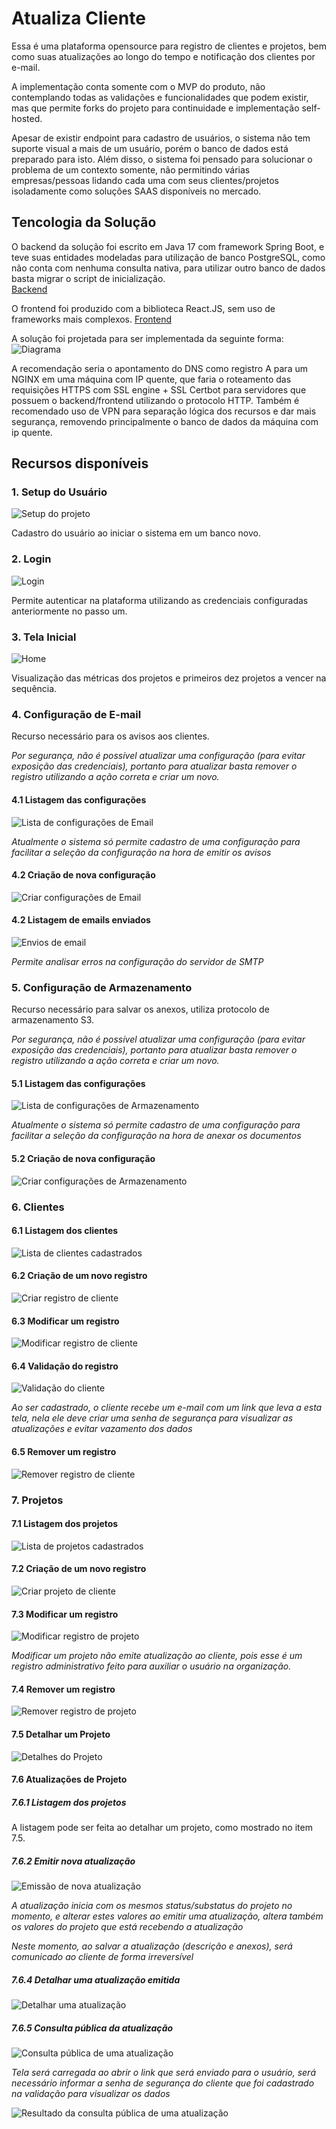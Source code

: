 # Atualiza Cliente

Essa é uma plataforma opensource para registro de clientes e projetos, bem como suas atualizações ao longo do tempo e notificação dos clientes por e-mail.  

A implementação conta somente com o MVP do produto, não contemplando todas as validações e funcionalidades que podem existir, mas que permite forks do projeto para continuidade e implementação self-hosted.  

Apesar de existir endpoint para cadastro de usuários, o sistema não tem suporte visual a mais de um usuário, porém o banco de dados está preparado para isto. Além disso, o sistema foi pensado para solucionar o problema de um contexto somente, não permitindo várias empresas/pessoas lidando cada uma com seus clientes/projetos isoladamente como soluções SAAS disponíveis no mercado.

## Tencologia da Solução

O backend da solução foi escrito em Java 17 com framework Spring Boot, e teve suas entidades modeladas para utilização de banco PostgreSQL, como não conta com nenhuma consulta nativa, para utilizar outro banco de dados basta migrar o script de inicialização.  
[Backend](https://github.com/ricardoponcio/atualizacliente-api)

O frontend foi produzido com a biblioteca React.JS, sem uso de frameworks mais complexos.
[Frontend](https://github.com/ricardoponcio/atualizacliente-front)

A solução foi projetada para ser implementada da seguinte forma:
![Diagrama](images/Diagrama.png)

A recomendação seria o apontamento do DNS como registro A para um NGINX em uma máquina com IP quente, que faria o roteamento das requisições HTTPS com SSL engine + SSL Certbot para servidores que possuem o backend/frontend utilizando o protocolo HTTP. Também é recomendado uso de VPN para separação lógica dos recursos e dar mais segurança, removendo principalmente o banco de dados da máquina com ip quente.

## Recursos disponíveis

### 1. Setup do Usuário

![Setup do projeto](images/usuario/setup_usuario.png)

Cadastro do usuário ao iniciar o sistema em um banco novo.

### 2. Login

![Login](images/usuario/login.png)

Permite autenticar na plataforma utilizando as credenciais configuradas anteriormente no passo um.

### 3. Tela Inicial

![Home](images/home.png)

Visualização das métricas dos projetos e primeiros dez projetos a vencer na sequência.

### 4. Configuração de E-mail

Recurso necessário para os avisos aos clientes.

*Por segurança, não é possível atualizar uma configuração (para evitar exposição das credenciais), portanto para atualizar basta remover o registro utilizando a ação correta e criar um novo.*

#### 4.1 Listagem das configurações

![Lista de configurações de Email](images/config_email/lista_config_email.png)

*Atualmente o sistema só permite cadastro de uma configuração para facilitar a seleção da configuração na hora de emitir os avisos*

#### 4.2 Criação de nova configuração

![Criar configurações de Email](images/config_email/nova_config_email.png)

#### 4.2 Listagem de emails enviados

![Envios de email](images/config_email/lista_envios_email.png)

*Permite analisar erros na configuração do servidor de SMTP*

### 5. Configuração de Armazenamento

Recurso necessário para salvar os anexos, utiliza protocolo de armazenamento S3.

*Por segurança, não é possível atualizar uma configuração (para evitar exposição das credenciais), portanto para atualizar basta remover o registro utilizando a ação correta e criar um novo.*

#### 5.1 Listagem das configurações

![Lista de configurações de Armazenamento](images/config_s3/lista_config_s3.png)

*Atualmente o sistema só permite cadastro de uma configuração para facilitar a seleção da configuração na hora de anexar os documentos*

#### 5.2 Criação de nova configuração

![Criar configurações de Armazenamento](images/config_s3/nova_config_s3.png)

### 6. Clientes

#### 6.1 Listagem dos clientes

![Lista de clientes cadastrados](images/clientes/lista_clientes.png)

#### 6.2 Criação de um novo registro

![Criar registro de cliente](images/clientes/novo_cliente.png)

#### 6.3 Modificar um registro

![Modificar registro de cliente](images/clientes/modifica_cliente.png)

#### 6.4 Validação do registro

![Validação do cliente](images/clientes/validar_cliente.png)

*Ao ser cadastrado, o cliente recebe um e-mail com um link que leva a esta tela, nela ele deve criar uma senha de segurança para visualizar as atualizações e evitar vazamento dos dados*

#### 6.5 Remover um registro

![Remover registro de cliente](images/clientes/remove_cliente.png)

### 7. Projetos

#### 7.1 Listagem dos projetos

![Lista de projetos cadastrados](images/projetos/lista_projetos.png)

#### 7.2 Criação de um novo registro

![Criar projeto de cliente](images/projetos/novo_projeto.png)

#### 7.3 Modificar um registro

![Modificar registro de projeto](images/projetos/modifica_projeto.png)

*Modificar um projeto não emite atualização ao cliente, pois esse é um registro administrativo feito para auxiliar o usuário na organização.*

#### 7.4 Remover um registro

![Remover registro de projeto](images/projetos/remove_projeto.png)

#### 7.5 Detalhar um Projeto

![Detalhes do Projeto](images/projetos/detalhe_projeto.png)

#### 7.6 Atualizações de Projeto

##### 7.6.1 Listagem dos projetos

A listagem pode ser feita ao detalhar um projeto, como mostrado no item 7.5.

##### 7.6.2 Emitir nova atualização

![Emissão de nova atualização](images/projetos/atualizacao/nova_atualizacao_projeto.png)

*A atualização inicia com os mesmos status/substatus do projeto no momento, e alterar estes valores ao emitir uma atualização, altera também os valores do projeto que está recebendo a atualização*

*Neste momento, ao salvar a atualização (descrição e anexos), será comunicado ao cliente de forma irreversível*

##### 7.6.4 Detalhar uma atualização emitida

![Detalhar uma atualização](images/projetos/atualizacao/detalhe_projeto_atualizacao.png)

##### 7.6.5 Consulta pública da atualização

![Consulta pública de uma atualização](images/projetos/atualizacao/atualizacao_publica_consulta.png)

*Tela será carregada ao abrir o link que será enviado para o usuário, será necessário informar a senha de segurança do cliente que foi cadastrado na validação para visualizar os dados*

![Resultado da consulta pública de uma atualização](images/projetos/atualizacao/atualizacao_publica_resultado.png)
